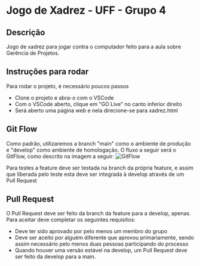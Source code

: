 # Jogo de Xadrez - UFF - Grupo 4

##  Descrição
Jogo de xadrez para jogar contra o computador feito para a aula sobre Gerência de Projetos.

## Instruções para rodar
Para rodar o projeto, é necessário poucos passos
- Clone o projeto e abra-o com o VSCode
- Com o VSCode aberto, clique em "GO Live" no canto inferior direito
- Será aberto uma página web e nela direcione-se para xadrez.html

## Git Flow
Como padrão, utilizaremos a branch "main" como o ambiente de produção e "develop" como ambiente de homologação.
O fluxo a seguir será o GitFlow, como descrito na imagem a seguir:
![GitFlow](https://codigomaromba.files.wordpress.com/2019/01/gitflow-1.png)

Para testes a feature deve ser testada na branch da própria feature, e assim que liberada pelo teste esta deve ser integrada à develop através de um Pull Request

## Pull Request
O Pull Request deve ser feito da branch da feature para a develop, apenas.
Para aceitar deve completar os seguintes requisitos:
- Deve ter sido aprovado por pelo menos um membro do grupo
- Deve ser aceito por alguém diferente que aprovou primariamente, sendo assim necessário pelo menos duas pessoas participando do processo
- Quando houver uma versão estável na develop, um Pull Request deve ser feito da develop para a main.


